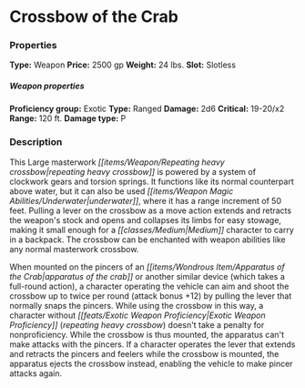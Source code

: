 ﻿---
Title: "Crossbow of the Crab"
Type: "Weapon"
Price: "2500 gp"
Weight: "24 lbs."
Slot: "Slotless"
Proficiency group: "Exotic"
Weapon properties Type: "Ranged"
Damage: "2d6"
Critical: "19-20/x2"
Range: "120 ft."
Damage type: "P"
Description: |
  "This Large masterwork repeating heavy crossbow is powered by a system of clockwork gears and torsion springs. It functions like its normal counterpart above water, but it can also be used underwater, where it has a range increment of 50 feet. Pulling a lever on the crossbow as a move action extends and retracts the weapon's stock and opens and collapses its limbs for easy stowage, making it small enough for a Medium character to carry in a backpack. The crossbow can be enchanted with weapon abilities like any normal masterwork crossbow.
  When mounted on the pincers of an _apparatus of the crab_ or another similar device (which takes a full-round action), a character operating the vehicle can aim and shoot the crossbow up to twice per round (attack bonus +12) by pulling the lever that normally snaps the pincers. While using the crossbow in this way, a character without Exotic Weapon Proficiency (repeating heavy crossbow) doesn't take a penalty for nonproficiency. While the crossbow is thus mounted, the apparatus can't make attacks with the pincers. If a character operates the lever that extends and retracts the pincers and feelers while the crossbow is mounted, the apparatus ejects the crossbow instead, enabling the vehicle to make pincer attacks again."
Sources: "['Pathfinder #123: The Flooded Cathedral']"
---

# Crossbow of the Crab

### Properties

**Type:** Weapon **Price:** 2500 gp **Weight:** 24 lbs. **Slot:** Slotless

##### Weapon properties

**Proficiency group:** Exotic **Type:** Ranged **Damage:** 2d6 **Critical:** 19-20/x2 **Range:** 120 ft. **Damage type:** P

### Description

This Large masterwork _[[items/Weapon/Repeating heavy crossbow|repeating heavy crossbow]]_ is powered by a system of clockwork gears and torsion springs. It functions like its normal counterpart above water, but it can also be used _[[items/Weapon Magic Abilities/Underwater|underwater]]_, where it has a range increment of 50 feet. Pulling a lever on the crossbow as a move action extends and retracts the weapon's stock and opens and collapses its limbs for easy stowage, making it small enough for a _[[classes/Medium|Medium]]_ character to carry in a backpack. The crossbow can be enchanted with weapon abilities like any normal masterwork crossbow.

When mounted on the pincers of an _[[items/Wondrous Item/Apparatus of the Crab|apparatus of the crab]]_ or another similar device (which takes a full-round action), a character operating the vehicle can aim and shoot the crossbow up to twice per round (attack bonus +12) by pulling the lever that normally snaps the pincers. While using the crossbow in this way, a character without _[[feats/Exotic Weapon Proficiency|Exotic Weapon Proficiency]]_ (_repeating heavy crossbow_) doesn't take a penalty for nonproficiency. While the crossbow is thus mounted, the apparatus can't make attacks with the pincers. If a character operates the lever that extends and retracts the pincers and feelers while the crossbow is mounted, the apparatus ejects the crossbow instead, enabling the vehicle to make pincer attacks again.

